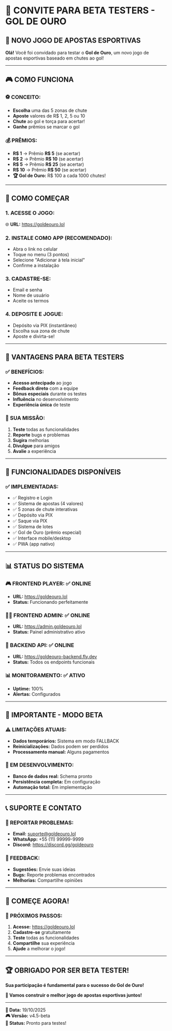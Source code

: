 # 🎯 CONVITE PARA BETA TESTERS - GOL DE OURO

## 🚀 **NOVO JOGO DE APOSTAS ESPORTIVAS**

**Olá!** Você foi convidado para testar o **Gol de Ouro**, um novo jogo de apostas esportivas baseado em chutes ao gol!

---

## 🎮 **COMO FUNCIONA**

### **⚽ CONCEITO:**
- **Escolha** uma das 5 zonas de chute
- **Aposte** valores de R$ 1, 2, 5 ou 10
- **Chute** ao gol e torça para acertar!
- **Ganhe** prêmios se marcar o gol

### **💰 PRÊMIOS:**
- **R$ 1** → Prêmio **R$ 5** (se acertar)
- **R$ 2** → Prêmio **R$ 10** (se acertar)  
- **R$ 5** → Prêmio **R$ 25** (se acertar)
- **R$ 10** → Prêmio **R$ 50** (se acertar)
- **🏆 Gol de Ouro:** R$ 100 a cada 1000 chutes!

---

## 📱 **COMO COMEÇAR**

### **1. ACESSE O JOGO:**
🌐 **URL:** https://goldeouro.lol

### **2. INSTALE COMO APP (RECOMENDADO):**
- Abra o link no celular
- Toque no menu (3 pontos)
- Selecione "Adicionar à tela inicial"
- Confirme a instalação

### **3. CADASTRE-SE:**
- Email e senha
- Nome de usuário
- Aceite os termos

### **4. DEPOSITE E JOGUE:**
- Depósito via PIX (instantâneo)
- Escolha sua zona de chute
- Aposte e divirta-se!

---

## 🎁 **VANTAGENS PARA BETA TESTERS**

### **✅ BENEFÍCIOS:**
- **Acesso antecipado** ao jogo
- **Feedback direto** com a equipe
- **Bônus especiais** durante os testes
- **Influência** no desenvolvimento
- **Experiência única** de teste

### **🎯 SUA MISSÃO:**
1. **Teste** todas as funcionalidades
2. **Reporte** bugs e problemas
3. **Sugira** melhorias
4. **Divulgue** para amigos
5. **Avalie** a experiência

---

## 🔧 **FUNCIONALIDADES DISPONÍVEIS**

### **✅ IMPLEMENTADAS:**
- ✅ Registro e Login
- ✅ Sistema de apostas (4 valores)
- ✅ 5 zonas de chute interativas
- ✅ Depósito via PIX
- ✅ Saque via PIX
- ✅ Sistema de lotes
- ✅ Gol de Ouro (prêmio especial)
- ✅ Interface mobile/desktop
- ✅ PWA (app nativo)

---

## 📊 **STATUS DO SISTEMA**

### **🎮 FRONTEND PLAYER:** ✅ ONLINE
- **URL:** https://goldeouro.lol
- **Status:** Funcionando perfeitamente

### **👨‍💼 FRONTEND ADMIN:** ✅ ONLINE  
- **URL:** https://admin.goldeouro.lol
- **Status:** Painel administrativo ativo

### **🔧 BACKEND API:** ✅ ONLINE
- **URL:** https://goldeouro-backend.fly.dev
- **Status:** Todos os endpoints funcionais

### **📊 MONITORAMENTO:** ✅ ATIVO
- **Uptime:** 100%
- **Alertas:** Configurados

---

## 🚨 **IMPORTANTE - MODO BETA**

### **⚠️ LIMITAÇÕES ATUAIS:**
- **Dados temporários:** Sistema em modo FALLBACK
- **Reinicializações:** Dados podem ser perdidos
- **Processamento manual:** Alguns pagamentos

### **🔧 EM DESENVOLVIMENTO:**
- **Banco de dados real:** Schema pronto
- **Persistência completa:** Em configuração
- **Automação total:** Em implementação

---

## 📞 **SUPORTE E CONTATO**

### **🐛 REPORTAR PROBLEMAS:**
- **Email:** suporte@goldeouro.lol
- **WhatsApp:** +55 (11) 99999-9999
- **Discord:** https://discord.gg/goldeouro

### **💬 FEEDBACK:**
- **Sugestões:** Envie suas ideias
- **Bugs:** Reporte problemas encontrados
- **Melhorias:** Compartilhe opiniões

---

## 🎉 **COMEÇE AGORA!**

### **🚀 PRÓXIMOS PASSOS:**
1. **Acesse:** https://goldeouro.lol
2. **Cadastre-se** gratuitamente
3. **Teste** todas as funcionalidades
4. **Compartilhe** sua experiência
5. **Ajude** a melhorar o jogo!

---

## 🏆 **OBRIGADO POR SER BETA TESTER!**

**Sua participação é fundamental para o sucesso do Gol de Ouro!**

**🎯 Vamos construir o melhor jogo de apostas esportivas juntos!**

---

**📅 Data:** 19/10/2025  
**🎮 Versão:** v4.5-beta  
**🚀 Status:** Pronto para testes!

